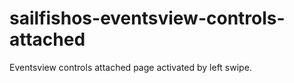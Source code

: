 # sailfishos-eventsview-controls-attached
Eventsview controls attached page activated by left swipe.
